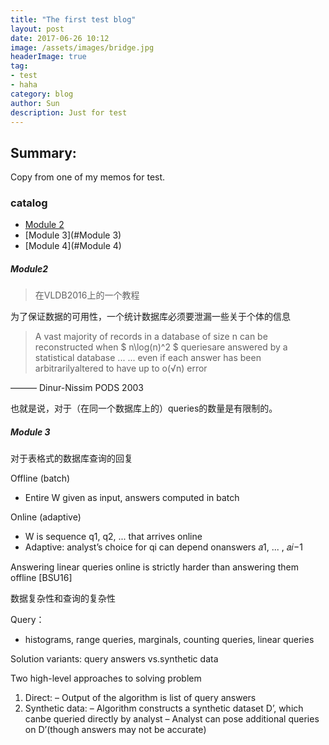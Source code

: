 ```yaml
--- 
title: "The first test blog"
layout: post
date: 2017-06-26 10:12
image: /assets/images/bridge.jpg
headerImage: true
tag:
- test
- haha
category: blog
author: Sun
description: Just for test
---
```


## Summary:

Copy from one of my memos for test.

### catalog
- [Module 2](#Module2)
- [Module 3](#Module 3)
- [Module 4](#Module 4)

##### Module2

> 在VLDB2016上的一个教程

为了保证数据的可用性，一个统计数据库必须要泄漏一些关于个体的信息

> A vast majority of records in a database of size n can be reconstructed when $ n\log(n)^2 $ queriesare answered by a statistical database ...
> ... even if each answer has been arbitrarilyaltered to have up to o(√n) error

——— Dinur-Nissim PODS 2003

也就是说，对于（在同一个数据库上的）queries的数量是有限制的。



##### Module 3

对于表格式的数据库查询的回复

Offline (batch)

- Entire W given as input, answers computed in batch

Online (adaptive)

- W is sequence q1, q2, ... that arrives online
- Adaptive: analyst’s choice for qi can depend onanswers 𝑎1, ... , 𝑎𝑖−1

Answering linear queries online is strictly harder than answering them offline [BSU16]



数据复杂性和查询的复杂性

Query：

- histograms, range queries, marginals, counting queries, linear queries	

Solution variants: query answers vs.synthetic data

Two high-level approaches to solving problem

1. Direct:
   – Output of the algorithm is list of query answers
2. Synthetic data:
   – Algorithm constructs a synthetic dataset D’, which canbe queried directly by analyst
   – Analyst can pose additional queries on D’(though answers may not be accurate)

